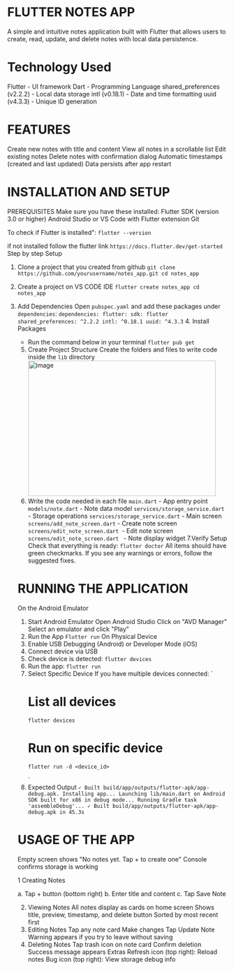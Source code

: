 # FLUTTER NOTES APP
A simple and intuitive notes application built with Flutter that allows users to create, read, update, and delete notes with local data persistence.
# Technology Used
Flutter - UI framework
Dart - Programming Language
shared_preferences (v2.2.2) - Local data storage
intl (v0.18.1) - Date and time formatting
uuid (v4.3.3) - Unique ID generation

# FEATURES
Create new notes with title and content
View all notes in a scrollable list
Edit existing notes
Delete notes with confirmation dialog
Automatic timestamps (created and last updated)
Data persists after app restart

# INSTALLATION AND SETUP
PREREQUISITES
Make sure you have these installed:
  Flutter SDK (version 3.0 or higher)
  Android Studio or VS Code with Flutter extension
  Git

To check if Flutter is installed":
`flutter --version`

if not installed follow the flutter link `https://docs.flutter.dev/get-started`
Step by step Setup
1. Clone a project that you created from github
   `
   git clone https://github.com/yourusername/notes_app.git
   cd notes_app
   `
2. Create a project on VS CODE IDE
   `
    flutter create notes_app
    cd notes_app
   `
3. Add Dependencies
   Open `pubspec.yaml` and add these packages under `dependencies`:
   `
    dependencies:
      flutter:
        sdk: flutter
      shared_preferences: ^2.2.2
      intl: ^0.18.1
      uuid: ^4.3.3
   `
   4. Install Packages
      - Run the command  below in your terminal
        `
          flutter pub get
        `
   5. Create Project Structure
      Create the folders and files to write code inside the `lib` directory
      <img width="429" height="310" alt="image" src="https://github.com/user-attachments/assets/056bd949-5d72-466c-b9e6-d4550a9462ae" />
   6. Write the code needed in each file
          `main.dart` - App entry point
          `models/note.dart` - Note data model
          `services/storage_service.dart` - Storage operations
          `services/storage_service.dart` - Main screen
          `screens/add_note_screen.dart` - Create note screen
          `screens/edit_note_screen.dart `- Edit note screen
          `screens/edit_note_screen.dart ` - Note display widget
   7.Verify Setup
      Check that everything is ready:
      `flutter doctor`
      All items should have green checkmarks. If you see any warnings or            errors, follow the suggested fixes.

   # RUNNING THE APPLICATION
   On the Android Emulator
   1. Start Android Emulator
      Open Android Studio
      Click on "AVD Manager"
      Select an emulator and click "Play"
   2. Run the App
      `Flutter run`
   On Physical Device
   1. Enable USB Debugging (Android) or Developer Mode (iOS)
   2. Connect device via USB
   3. Check device is detected:
      `flutter devices`
   4. Run the app:
      `flutter run`
   5. Select Specific Device
      If you have multiple devices connected:
      `
        # List all devices
          flutter devices
          
        # Run on specific device
          flutter run -d <device_id>
      `
   6. Expected Output
   `
   ✓ Built build/app/outputs/flutter-apk/app-debug.apk.
    Installing app...
    Launching lib/main.dart on Android SDK built for x86 in debug mode...
    Running Gradle task 'assembleDebug'...
    ✓ Built build/app/outputs/flutter-apk/app-debug.apk in 45.3s
   `
   # USAGE OF THE APP
    Empty screen shows "No notes yet. Tap + to create one"
    Console confirms storage is working
    
    1 Creating Notes
    
    a. Tap + button (bottom right)
    b. Enter title and content
    c. Tap Save Note
    
    2. Viewing Notes
      All notes display as cards on home screen
      Shows title, preview, timestamp, and delete button
      Sorted by most recent first
    3. Editing Notes
      Tap any note card
      Make changes
      Tap Update Note
    Warning appears if you try to leave without saving
    4. Deleting Notes
      Tap trash icon on note card
      Confirm deletion
      Success message appears
    Extras
      Refresh icon (top right): Reload notes
      Bug icon (top right): View storage debug info

   
